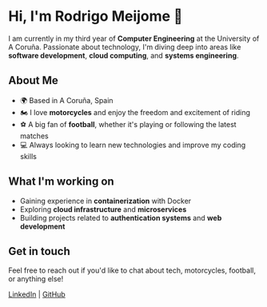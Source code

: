 # Hi, I'm Rodrigo Meijome 👋

I am currently in my third year of **Computer Engineering** at the University of A Coruña. Passionate about technology, I'm diving deep into areas like **software development**, **cloud computing**, and **systems engineering**.

## About Me
- 🌍 Based in A Coruña, Spain
- 🏍️ I love **motorcycles** and enjoy the freedom and excitement of riding
- ⚽ A big fan of **football**, whether it's playing or following the latest matches
- 💻 Always looking to learn new technologies and improve my coding skills

## What I'm working on
- Gaining experience in **containerization** with Docker
- Exploring **cloud infrastructure** and **microservices**
- Building projects related to **authentication systems** and **web development**

## Get in touch
Feel free to reach out if you'd like to chat about tech, motorcycles, football, or anything else!

[LinkedIn](https://www.linkedin.com/in/rodrigo-méijome-quintana-92a623299/) | [GitHub](https://github.com/rodrigomeijome)
